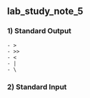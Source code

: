 ## lab_study_note_5    

### 1) Standard Output     

    - >    
    - >>    
    - <     
    - |    
    - \      
    

### 2) Standard Input    
